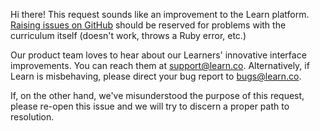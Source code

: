 Hi there! This request sounds like an improvement to the Learn platform.
[Raising issues on
GitHub](http://help.learn.co/improving-learn/contributing-to-lessons/raising-an-issue-with-a-lab-or-lesson)
should be reserved for problems with the curriculum itself (doesn't work,
throws a Ruby error, etc.)

Our product team loves to hear about our Learners' innovative interface
improvements. You can reach them at support@learn.co. Alternatively, if Learn
is misbehaving, please direct your bug report to bugs@learn.co.

If, on the other hand, we've misunderstood the purpose of this request, please
re-open this issue and we will try to discern a proper path to resolution.

